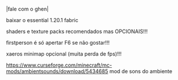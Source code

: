 |fale com o ghen|

baixar o essential 1.20.1 fabric

shaders e texture packs recomendados mas OPCIONAIS!!!

firstperson é só apertar F6 se não gostar!!!

xaeros minimap opcional (muita perda de fps)!!!

https://www.curseforge.com/minecraft/mc-mods/ambientsounds/download/5434685
mod de sons do ambiente

